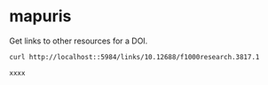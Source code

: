 mapuris
=======

Get links to other resources for a DOI.

```sh
curl http://localhost::5984/links/10.12688/f1000research.3817.1
```

```sh
xxxx
```
